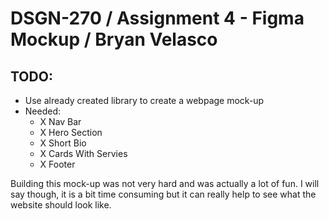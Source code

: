 # DSGN-270 / Assignment 4 - Figma Mockup / Bryan Velasco

## TODO:

- Use already created library to create a webpage mock-up
- Needed:
  - X Nav Bar
  - X Hero Section
  - X Short Bio
  - X Cards With Servies
  - X Footer

Building this mock-up was not very hard and was actually a lot of fun. I will say though, it is a bit time consuming but it can really help to see what the website should look like.
